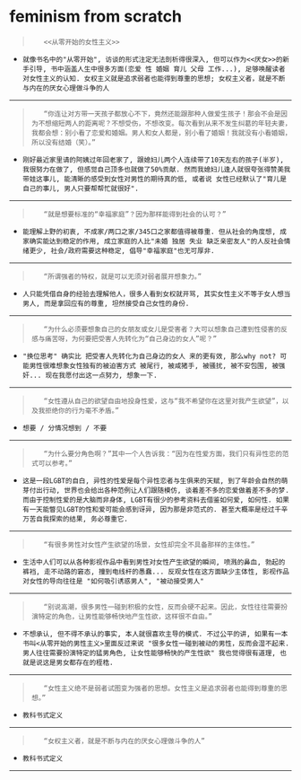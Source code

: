 # feminism from scratch

>        <<从零开始的女性主义>>

- `就像书名中的"从零开始", 访谈的形式注定无法剖析得很深入, 但可以作为<<厌女>>的新手引导, 书中涵盖人生中很多方面(恋爱 性 婚姻 育儿 父母 工作...), 足够唤醒读者对女性主义的认知. 女权主义就是追求弱者也能得到尊重的思想; 女权主义者，就是不断与内在的厌女心理做斗争的人`

---

>        “你连让对方带一天孩子都放心不下，竟然还能跟那种人做爱生孩子！那会不会是因为不想缩短两人的距离呢？不想受伤，不想改变。每次看到从来不发生纠葛的年轻夫妻，我都会想：别小看了恋爱和婚姻。男人和女人都是，别小看了婚姻！我就没有小看婚姻，所以没有结婚（笑）。”

- `刚好最近家里请的阿姨过年回老家了, 跟媳妇儿两个人连续带了10天左右的孩子(半岁), 我很努力在做了, 但感觉自己顶多也就做了50%贡献. 然而我媳妇儿逢人就很夸张得赞美我带娃这事儿, 能清晰的感受到女性对男性的期待真的低, 或者说 女性已经默认了"育儿是自己的事儿, 男人只要帮帮忙就很好".`

---

>        “就是想要标准的“幸福家庭”？因为那样能得到社会的认可？”

- `能理解上野的初衷, 不成家/两口之家/345口之家都值得被尊重. 但从社会的角度想, 成家确实能达到稳定的作用, 成立家庭的人比"未婚 独居 失业 缺乏亲密友人"的人反社会情绪更少, 社会/政府需要这种稳定, 倡导"幸福家庭"也无可厚非.`

---

>        “所谓强者的特权，就是可以无须对弱者展开想象力。”

- `人只能凭借自身的经验去理解他人，很多人看到女权就开骂, 其实女性主义不等于女人想当男人, 而是拿回应有的尊重, 坦然接受自己女性的身份.`

---

>        “为什么必须要想象自己的女朋友或女儿是受害者？大可以想象自己遭到性侵害的反感与痛苦呀，为何要把受害人先转化为“自己身边的女人”呢？”

- `"换位思考" 确实比 把受害人先转化为自己身边的女人 来的更有效, 那么why not? 可能男性很难想象女性独有的被迫害方式 被尾行, 被咸猪手, 被骚扰, 被不安包围, 被强奸... 现在我愿付出这一点努力, 想象一下.`

---

>        “女性遵从自己的欲望自由地投身性爱，这与“我不希望你在这里对我产生欲望”，以及我拒绝你的行为毫不矛盾。”

- `想要 / 分情况想到 / 不要`

---

>        “为什么要分角色啊？”其中一个人告诉我：“因为在性爱方面，我们只有异性恋的范式可以参考。”

- `这是一段LGBT的自白, 异性的性爱是每个异性恋者与生俱来的天赋, 到了年龄会自然的萌芽付出行动, 世界也会给出各种范例让人们跟随模仿, 谈着差不多的恋爱做着差不多的梦. 而由于控制性爱的是大脑而非身体, LGBT有很少的参考资料去借鉴如何爱, 如何性. 如果有一天能瞥见LGBT的性和爱可能会感到讶异, 因为那是非范式的. 甚至大概率是经过千辛万苦自我探索的结果, 务必尊重它.`

---

>        “有很多男性对女性产生欲望的场景，女性却完全不具备那样的主体性。”

- `生活中人们可以从各种影视作品中看到男性对女性产生欲望的瞬间, 喷溅的鼻血, 勃起的裤裆, 走不动路的窘态, 撞到电线杆的愚蠢... 反观女性在这方面缺少主体性, 影视作品对女性的导向往往是 "如何吸引诱惑男人", "被动接受男人"`

---

>        “别说高潮，很多男性一碰到积极的女性，反而会硬不起来。因此，女性往往需要扮演特定的角色，让男性能够畅快地产生性欲，这样很不自由。”

- `不想承认, 但不得不承认的事实, 本人就很喜欢主导的模式. 不过公平的讲, 如果有一本书叫<从零开始的男性主义>里面反过来说 "很多女性一碰到被动的男性，反而会湿不起来. 男人往往需要扮演特定的猛男角色, 让女性能够畅快的产生性欲" 我也觉得很有道理, 也就是说这是男女都存在的桎梏.`

---

>        “女性主义绝不是弱者试图变为强者的思想。女性主义是追求弱者也能得到尊重的思想。”

- `教科书式定义`

---

>        “女权主义者，就是不断与内在的厌女心理做斗争的人”

- `教科书式定义`

---
